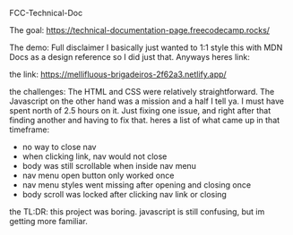 FCC-Technical-Doc

The goal: https://technical-documentation-page.freecodecamp.rocks/

The demo: Full disclaimer I basically just wanted to 1:1 style this with MDN Docs as a design reference so I did just that. Anyways heres link:

the link: https://mellifluous-brigadeiros-2f62a3.netlify.app/

the challenges: The HTML and CSS were relatively straightforward. The Javascript on the other hand was a mission and a half I tell ya. I must have spent
north of 2.5 hours on it. Just fixing one issue, and right after that finding another and having to fix that. heres a list of what came up in that timeframe:

* no way to close nav
* when clicking link, nav would not close
* body was still scrollable when inside nav menu
* nav menu open button only worked once
* nav menu styles went missing after opening and closing once
* body scroll was locked after clicking nav link or closing

the TL:DR: this project was boring. javascript is still confusing, but im getting more familiar.
